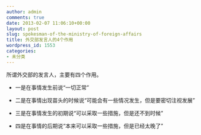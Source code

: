 ```yaml
---
author: admin
comments: true
date: 2013-02-07 11:06:10+00:00
layout: post
slug: spokesman-of-the-ministry-of-foreign-affairs
title: 外交部发言人的4个作用
wordpress_id: 1553
categories:
- 未分类
---
```


所谓外交部的发言人，主要有四个作用。

- 一是在事情发生前说“一切正常”

- 二是在事情出现苗头的时候说“可能会有一些情况发生，但是要密切注视发展”

- 三是在事情发生的初期说“可以采取一些措施，但是还不到时候”

- 四是在事情的后期说“本来可以采取一些措施，但是已经太晚了”
